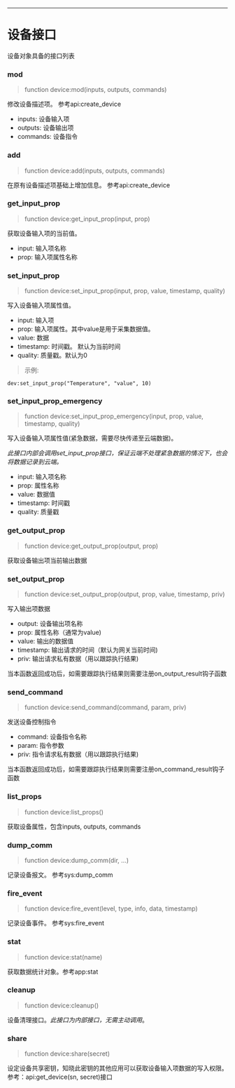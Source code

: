 ---

# 设备接口

设备对象具备的接口列表


### mod
> function device:mod(inputs, outputs, commands)

修改设备描述项。 参考api:create_device

* inputs: 设备输入项
* outputs: 设备输出项
* commands: 设备指令


### add
> function device:add(inputs, outputs, commands)

在原有设备描述项基础上增加信息。 参考api:create_device


### get_input_prop
> function device:get_input_prop(input, prop)

获取设备输入项的当前值。

* input: 输入项名称
* prop: 输入项属性名称


### set_input_prop
> function device:set_input_prop(input, prop, value, timestamp, quality)

写入设备输入项属性值。

* input: 输入项
* prop: 输入项属性。其中value是用于采集数据值。
* value: 数据
* timestamp: 时间戳。 默认为当前时间
* quality: 质量戳。默认为0


> 示例:
```
dev:set_input_prop("Temperature", "value", 10)
```


### set_input_prop_emergency
> function device:set_input_prop_emergency(input, prop, value, timestamp, quality)

写入设备输入项属性值(紧急数据，需要尽快传递至云端数据)。
 
*此接口内部会调用set_input_prop接口，保证云端不处理紧急数据的情况下，也会将数据记录到云端。*

* input: 输入项名称
* prop: 属性名称
* value: 数据值
* timestamp: 时间戳
* quality: 质量戳


### get_output_prop
> function device:get_output_prop(output, prop)

获取设备输出项当前输出数据


### set_output_prop
> function device:set_output_prop(output, prop, value, timestamp, priv)

写入输出项数据
* output: 设备输出项名称
* prop: 属性名称（通常为value)
* value: 输出的数据值
* timestamp: 输出请求的时间（默认为网关当前时间)
* priv: 输出请求私有数据（用以跟踪执行结果)

当本函数返回成功后，如需要跟踪执行结果则需要注册on_output_result钩子函数


### send_command
> function device:send_command(command, param, priv)

发送设备控制指令
* command: 设备指令名称
* param: 指令参数
* priv: 指令请求私有数据（用以跟踪执行结果)

当本函数返回成功后，如需要跟踪执行结果则需要注册on_command_result钩子函数

### list_props
> function device:list_props()

获取设备属性，包含inputs, outputs, commands


### dump_comm
> function device:dump_comm(dir, ...)

记录设备报文。 参考sys:dump_comm


### fire_event
> function device:fire_event(level, type, info, data, timestamp)

记录设备事件。 参考sys:fire_event


### stat
> function device:stat(name)

获取数据统计对象。参考app:stat


### cleanup
> function device:cleanup()

设备清理接口。*此接口为内部接口，无需主动调用*。

### share
> function device:share(secret)

设定设备共享密钥，知晓此密钥的其他应用可以获取设备输入项数据的写入权限。
参考：api:get_device(sn, secret)接口
